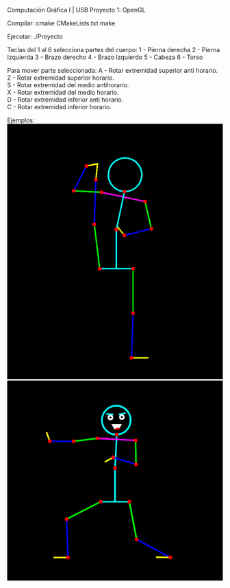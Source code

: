 Computación Gráfica I | USB 
Proyecto 1: OpenGL 

Compilar:
cmake CMakeLists.txt
make

Ejecutar:
./Proyecto

Teclas del 1 al 6 selecciona partes del cuerpo:
1 - Pierna derecha 
2 - Pierna Izquierda 
3 - Brazo derecho 
4 - Brazo Izquierdo 
5 - Cabeza 
6 - Torso 

Para mover parte seleccionada:
A - Rotar extremidad superior anti horario.  
Z - Rotar extremidad superior horario.  
S - Rotar extremidad del medio antihorario.  
X - Rotar extremidad del medio horario.  
D - Rotar extremidad inferior anti horario.  
C - Rotar extremidad inferior horario. 

Ejemplos:
![Alt text](/ejemplo.png?raw=true "Ejemplo OpenGL")
![Alt text](/pose.jpg?raw=true "Ejemplo OpenGL")